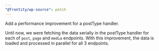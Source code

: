 ```yaml
---
"@frontity/wp-source": patch
---
```


Add a performance improvement for a postType handler.

Until now, we were fetching the data serially in the postType handler for each
of `post`, `page` and `media` endpoints. With this improvement, the data is
loaded and processed in parallel for all 3 endpoints.
